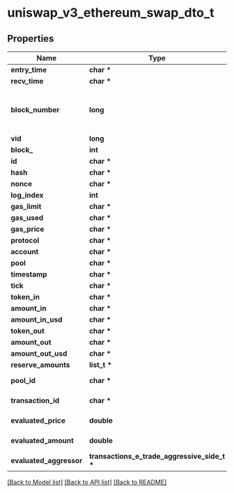 # uniswap_v3_ethereum_swap_dto_t

## Properties
Name | Type | Description | Notes
------------ | ------------- | ------------- | -------------
**entry_time** | **char \*** |  | [optional] 
**recv_time** | **char \*** |  | [optional] 
**block_number** | **long** | Number of block in which entity was recorded. | [optional] 
**vid** | **long** |  | [optional] 
**block_** | **int** |  | [optional] 
**id** | **char \*** |  | [optional] 
**hash** | **char \*** |  | [optional] 
**nonce** | **char \*** |  | [optional] 
**log_index** | **int** |  | [optional] 
**gas_limit** | **char \*** |  | [optional] 
**gas_used** | **char \*** |  | [optional] 
**gas_price** | **char \*** |  | [optional] 
**protocol** | **char \*** |  | [optional] 
**account** | **char \*** |  | [optional] 
**pool** | **char \*** |  | [optional] 
**timestamp** | **char \*** |  | [optional] 
**tick** | **char \*** |  | [optional] 
**token_in** | **char \*** |  | [optional] 
**amount_in** | **char \*** |  | [optional] 
**amount_in_usd** | **char \*** |  | [optional] 
**token_out** | **char \*** |  | [optional] 
**amount_out** | **char \*** |  | [optional] 
**amount_out_usd** | **char \*** |  | [optional] 
**reserve_amounts** | **list_t \*** |  | [optional] 
**pool_id** | **char \*** |  | [optional] [readonly] 
**transaction_id** | **char \*** |  | [optional] [readonly] 
**evaluated_price** | **double** |  | [optional] [readonly] 
**evaluated_amount** | **double** |  | [optional] [readonly] 
**evaluated_aggressor** | **transactions_e_trade_aggressive_side_t \*** |  | [optional] 

[[Back to Model list]](../README.md#documentation-for-models) [[Back to API list]](../README.md#documentation-for-api-endpoints) [[Back to README]](../README.md)


